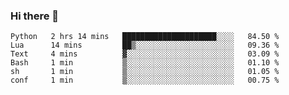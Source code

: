 ### Hi there 👋

<!--
**gustavkrist/gustavkrist** is a ✨ _special_ ✨ repository because its `README.md` (this file) appears on your GitHub profile.

Here are some ideas to get you started:

- 🔭 I’m currently working on ...
- 🌱 I’m currently learning ...
- 👯 I’m looking to collaborate on ...
- 🤔 I’m looking for help with ...
- 💬 Ask me about ...
- 📫 How to reach me: ...
- 😄 Pronouns: ...
- ⚡ Fun fact: ...
-->

<!--START_SECTION:waka-->

```text
Python   2 hrs 14 mins   █████████████████████░░░░   84.50 %
Lua      14 mins         ██▒░░░░░░░░░░░░░░░░░░░░░░   09.36 %
Text     4 mins          ▓░░░░░░░░░░░░░░░░░░░░░░░░   03.09 %
Bash     1 min           ▒░░░░░░░░░░░░░░░░░░░░░░░░   01.10 %
sh       1 min           ▒░░░░░░░░░░░░░░░░░░░░░░░░   01.05 %
conf     1 min           ▒░░░░░░░░░░░░░░░░░░░░░░░░   00.75 %
```

<!--END_SECTION:waka-->
